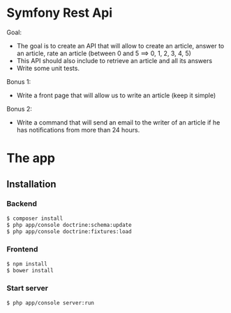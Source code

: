 Symfony Rest Api
=====================

Goal: 

 - The goal is to create an API that will allow to create an article, answer to an article, rate an article (between 0 and 5 ==> 0, 1, 2, 3, 4, 5)
 - This API should also include to retrieve an article and all its answers
 - Write some unit tests.

Bonus 1:

 - Write a front page that will allow us to write an article (keep it simple)

Bonus 2:

 - Write a command that will send an email to the writer of an article if he has notifications from more than 24 hours.


The app
=====================

## Installation

### Backend

```sh
$ composer install
$ php app/console doctrine:schema:update
$ php app/console doctrine:fixtures:load
```
### Frontend

```sh
$ npm install
$ bower install
```

### Start server

```sh
$ php app/console server:run
```